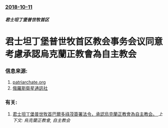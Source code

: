 ### [2018-10-11](/zh/news/2018/10/11/index.md)

##### 君士坦丁堡普世牧首区
# 君士坦丁堡普世牧首区教会事务会议同意考慮承認烏克蘭正教會為自主教会 




### 信息来源:

1. [patriarchate.org](https://www.patriarchate.org/-/communiq-1)
2. [俄羅斯衛星通訊社](http://sputniknews.cn/society/201810121026556920/)

### 有关:

1. [君士坦丁堡普世牧首巴爾多祿茂簽署法令，承認烏克蘭正教會為自主教会。 ](/zh/news/2019/01/5/君士坦丁堡普世牧首巴爾多祿茂簽署法令-承認烏克蘭正教會為自主教会.md) _上下文: 烏克蘭正教會, 自主教会_
